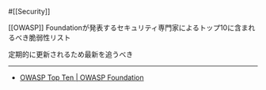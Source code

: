 #[[Security]]

[[OWASP]] Foundationが発表するセキュリティ専門家によるトップ10に含まれるべき脆弱性リスト

定期的に更新されるため最新を追うべき

---

- [OWASP Top Ten | OWASP Foundation](https://owasp.org/www-project-top-ten/)